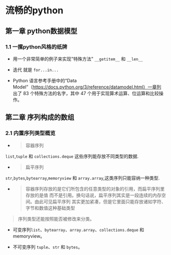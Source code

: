 # 流畅的python

## 第一章 python数据模型

### 1.1 一摞python风格的纸牌

+ 用一个非常简单的例子来实现"特殊方法" `__getitem__` 和 `__len__`

+ 迭代 就是 `for...in...`

+ Python 语言参考手册中的“Data Model”（https://docs.python.org/3/reference/datamodel.html）一章列 出了 83 个特殊方法的名字，其中 47 个用于实现算术运算、位运算和比较操作。

## 第二章 序列构成的数组

### 2.1 内置序列类型概览

+ > 容器序列

`list`,`tuple` 和 `collections.deque` 这些序列能存放不同类型的数据.

+ > 扁平序列

`str`,`bytes`,`bytearray`,`memoryview` 和 `array.array`,这类序列只能容纳一种类型.

+ > 容器序列存放的是它们所包含的任意类型的对象的引用，而扁平序列里存放的是值 而不是引用。换句话说，扁平序列其实是一段连续的内存空间。由此可见扁平序列 其实更加紧凑，但是它里面只能存放诸如字符、字节和数值这种基础类型

> 序列类型还能按照能否被修改来分类。 

+ 可变序列`list`、`bytearray`、`array.array`、`collections.deque` 和 memoryview。 

+ 不可变序列 `tuple`、`str` 和 `bytes`。